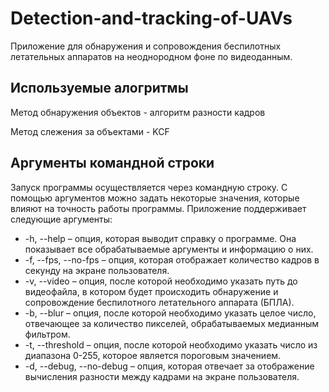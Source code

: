 # Detection-and-tracking-of-UAVs

Приложение для обнаружения и сопровождения беспилотных летательных аппаратов на неоднородном фоне по видеоданным.

## Используемые алогритмы

Метод обнаружения объектов - алгоритм разности кадров

Метод слежения за объектами - KCF

## Аргументы командной строки

Запуск программы осуществляется через командную строку. С помощью аргументов можно задать некоторые значения, которые влияют на точность работы программы. Приложение поддерживает следующие аргументы:
* -h, --help – опция, которая выводит справку о программе. Она показывает все обрабатываемые аргументы и информацию о них.
* -f, --fps, --no-fps – опция, которая отображает количество кадров в секунду на экране пользователя.
* -v, --video – опция, после которой необходимо указать путь до видеофайла, в котором будет происходить обнаружение и сопровождение беспилотного летательного аппарата (БПЛА).
* -b, --blur – опция, после которой необходимо указать целое число, отвечающее за количество пикселей, обрабатываемых медианным фильтром.
* -t, --threshold – опция, после которой необходимо указать число из диапазона 0-255, которое является пороговым значением.
* -d, --debug, --no-debug – опция, которая отвечает за отображение вычисления разности между кадрами на экране пользователя.

